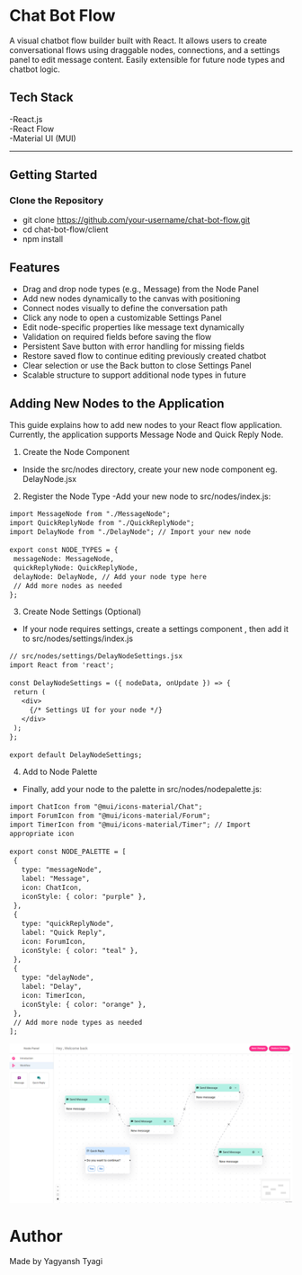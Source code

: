 # Chat Bot Flow

A visual chatbot flow builder built with React. It allows users to create conversational flows using draggable nodes, connections, and a settings panel to edit message content. Easily extensible for future node types and chatbot logic.

## Tech Stack

-React.js  
-React Flow  
-Material UI (MUI)

---

## Getting Started

### Clone the Repository

- git clone https://github.com/your-username/chat-bot-flow.git
- cd chat-bot-flow/client
- npm install

## Features

*  Drag and drop node types (e.g., Message) from the Node Panel
*  Add new nodes dynamically to the canvas with positioning
*  Connect nodes visually to define the conversation path
*  Click any node to open a customizable Settings Panel
*  Edit node-specific properties like message text dynamically
*  Validation on required fields before saving the flow
*  Persistent Save button with error handling for missing fields
*  Restore saved flow to continue editing previously created chatbot
*  Clear selection or use the Back button to close Settings Panel
*  Scalable structure to support additional node types in future

## Adding New Nodes to the Application
This guide explains how to add new nodes to your React flow application. Currently, the application supports Message Node and Quick Reply Node.

1. Create the Node Component
 - Inside the src/nodes directory, create your new node component eg. DelayNode.jsx

2. Register the Node Type
 -Add your new node to src/nodes/index.js:
 ```
 import MessageNode from "./MessageNode";
import QuickReplyNode from "./QuickReplyNode";
import DelayNode from "./DelayNode"; // Import your new node

export const NODE_TYPES = {
  messageNode: MessageNode,
  quickReplyNode: QuickReplyNode,
  delayNode: DelayNode, // Add your node type here
  // Add more nodes as needed
};
 ```

3. Create Node Settings (Optional)
 - If your node requires settings, create a settings component , then add it to src/nodes/settings/index.js
 ```
 // src/nodes/settings/DelayNodeSettings.jsx
import React from 'react';

const DelayNodeSettings = ({ nodeData, onUpdate }) => {
  return (
    <div>
      {/* Settings UI for your node */}
    </div>
  );
};

export default DelayNodeSettings;
```
4. Add to Node Palette
 - Finally, add your node to the palette in src/nodes/nodepalette.js:
 ```
 import ChatIcon from "@mui/icons-material/Chat";
import ForumIcon from "@mui/icons-material/Forum";
import TimerIcon from "@mui/icons-material/Timer"; // Import appropriate icon

export const NODE_PALETTE = [
  {
    type: "messageNode",
    label: "Message",
    icon: ChatIcon,
    iconStyle: { color: "purple" },
  },
  {
    type: "quickReplyNode",
    label: "Quick Reply",
    icon: ForumIcon,
    iconStyle: { color: "teal" },
  },
  {
    type: "delayNode",
    label: "Delay",
    icon: TimerIcon,
    iconStyle: { color: "orange" },
  },
  // Add more node types as needed
];
```

![Preview](public/assets/preview.png)


# Author
 Made by Yagyansh Tyagi